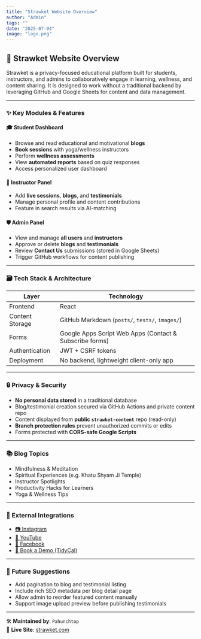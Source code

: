 ```yaml
---
title: "Strawket Website Overview"
author: "Admin"
tags: ""
date: "2025-07-04"
image: "logo.png"
---
```



## 🏫 Strawket Website Overview

Strawket is a privacy-focused educational platform built for students, instructors, and admins to collaboratively engage in learning, wellness, and content sharing. It is designed to work without a traditional backend by leveraging GitHub and Google Sheets for content and data management.

---

### ✨ Key Modules & Features

#### 🎓 Student Dashboard
- Browse and read educational and motivational **blogs**
- **Book sessions** with yoga/wellness instructors
- Perform **wellness assessments**
- View **automated reports** based on quiz responses
- Access personalized user dashboard

#### 🧘 Instructor Panel
- Add **live sessions**, **blogs**, and **testimonials**
- Manage personal profile and content contributions
- Feature in search results via AI-matching

#### 🛡️ Admin Panel
- View and manage **all users** and **instructors**
- Approve or delete **blogs** and **testimonials**
- Review **Contact Us** submissions (stored in Google Sheets)
- Trigger GitHub workflows for content publishing

---

### 🗃️ Tech Stack & Architecture

| Layer | Technology |
|-------|------------|
| Frontend | React |
| Content Storage | GitHub Markdown (`posts/`, `tests/`, `images/`) |
| Forms | Google Apps Script Web Apps (Contact & Subscribe forms) |
| Authentication | JWT + CSRF tokens |
| Deployment | No backend, lightweight client-only app |

---

### 🔒 Privacy & Security

- **No personal data stored** in a traditional database
- Blog/testimonial creation secured via GitHub Actions and private content repo
- Content displayed from **public `strawket-content`** repo (read-only)
- **Branch protection rules** prevent unauthorized commits or edits
- Forms protected with **CORS-safe Google Scripts**

---

### 📚 Blog Topics

- Mindfulness & Meditation
- Spiritual Experiences (e.g. Khatu Shyam Ji Temple)
- Instructor Spotlights
- Productivity Hacks for Learners
- Yoga & Wellness Tips

---

### 🔗 External Integrations

- [📷 Instagram](https://www.instagram.com/strawketlearning)
- [🎥 YouTube](https://youtube.com/@strawket)
- [📘 Facebook](https://www.facebook.com/share/16iw7U1H5J)
- [📅 Book a Demo (TidyCal)](https://tidycal.com/deepak-strawket/strawket-product-demo)

---

### 🚀 Future Suggestions

- Add pagination to blog and testimonial listing
- Include rich SEO metadata per blog detail page
- Allow admin to reorder featured content manually
- Support image upload preview before publishing testimonials

---

🛠️ **Maintained by**: `Pahunchtop`  
🔗 **Live Site**: [strawket.com](https://strawket.com)

